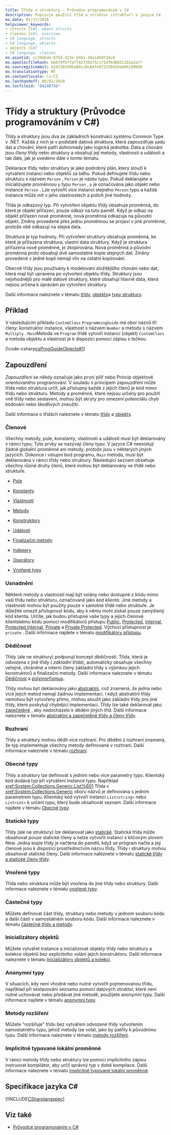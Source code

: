 ```yaml
---
title: Třídy a struktury – Průvodce programováním v C#
description: Popisuje použití tříd a struktur (struktur) v jazyce C#.
ms.date: 01/17/2016
helpviewer_keywords:
- structs [C#], about structs
- classes [C#], overview
- C# language, structs
- C# language, objects
- objects [C#]
- C# language, classes
ms.assetid: cc39dbda-8754-423e-b5b1-16a1db0734c0
ms.openlocfilehash: bb679fbffaf742739275c171ef6d88511b2a2a77
ms.sourcegitcommit: a241301495a84cc8c64fe972330d16edd619868b
ms.translationtype: MT
ms.contentlocale: cs-CZ
ms.lasthandoff: 06/01/2020
ms.locfileid: "84240756"
---
```

# <a name="classes-and-structs-c-programming-guide"></a>Třídy a struktury (Průvodce programováním v C#)

Třídy a struktury jsou dva ze základních konstrukcí systému Common Type v .NET. Každá z nich je v podstatě datová struktura, která zapouzdřuje sadu dat a chování, které patří dohromady jako logická jednotka. Data a chování jsou *členy* třídy nebo struktury a obsahují její metody, vlastnosti a události a tak dále, jak je uvedeno dále v tomto tématu.  
  
 Deklarace třídy nebo struktury je jako podrobný plán, který slouží k vytváření instancí nebo objektů za běhu. Pokud definujete třídu nebo strukturu s názvem `Person` , `Person` je název typu. Pokud deklarujete a inicializujete proměnnou `p` typu `Person` , `p` je označována jako objekt nebo instance `Person` . Lze vytvořit více instancí stejného `Person` typu a každá instance může mít v jeho vlastnostech a polích jiné hodnoty.  
  
 Třída je odkazový typ. Při vytvoření objektu třídy obsahuje proměnná, do které je objekt přiřazen, pouze odkaz na tuto paměť. Když je odkaz na objekt přiřazen nové proměnné, nová proměnná odkazuje na původní objekt. Změny provedené přes jednu proměnnou se projeví v jiné proměnné, protože obě odkazují na stejná data.  
  
 Struktura je typ hodnoty. Při vytvoření struktury obsahuje proměnná, ke které je přiřazena struktura, vlastní data struktury. Když je struktura přiřazena nové proměnné, je zkopírována. Nová proměnná a původní proměnná proto obsahují dvě samostatné kopie stejných dat. Změny provedené v jedné kopii nemají vliv na ostatní kopírování.  
  
 Obecně třídy jsou používány k modelování složitějšího chování nebo dat, která mají být upravena po vytvoření objektu třídy. Struktury jsou nejvhodnější pro malé datové struktury, které obsahují hlavně data, která nejsou určena k úpravám po vytvoření struktury.  
  
 Další informace naleznete v tématu [třídy](./classes.md), [objekty](./objects.md)a [typy struktury](../../language-reference/builtin-types/struct.md).  
  
## <a name="example"></a>Příklad  
 V následujícím příkladu `CustomClass` `ProgrammingGuide` má obor názvů tři členy: konstruktor instance, vlastnost s názvem `Number` a metodu s názvem `Multiply` . `Main`Metoda ve `Program` třídě vytvoří instanci (objekt) `CustomClass` a metoda objektu a vlastnost je k dispozici pomocí zápisu s tečkou.
  
 [!code-csharp[csProgGuideObjects#1](../../../../samples/snippets/csharp/programming-guide/classes-and-structs/class1.cs#1)]  
  
## <a name="encapsulation"></a>Zapouzdření  
 *Zapouzdření* se někdy označuje jako první pilíř nebo Princip objektově orientovaného programování. V souladu s principem zapouzdření může třída nebo struktura určit, jak přístupný každé z jejích členů je kód mimo třídu nebo strukturu. Metody a proměnné, které nejsou určeny pro použití vně třídy nebo sestavení, mohou být skryty pro omezení potenciálu chyb kódování nebo škodlivých zneužití.  
  
 Další informace o třídách naleznete v tématu [třídy](./classes.md) a [objekty](./objects.md).  
  
### <a name="members"></a>Členové  
 Všechny metody, pole, konstanty, vlastnosti a události musí být deklarovány v rámci typu; Tyto prvky se nazývají *členy* typu. V jazyce C# neexistují žádné globální proměnné ani metody, protože jsou v některých jiných jazycích. Dokonce i vstupní bod programu, `Main` metoda, musí být deklarována v rámci třídy nebo struktury. Následující seznam obsahuje všechny různé druhy členů, které mohou být deklarovány ve třídě nebo struktuře.  
  
- [Pole](./fields.md)  
  
- [Konstanty](./constants.md)  
  
- [Vlastnosti](./properties.md)  
  
- [Metody](./methods.md)  
  
- [Konstruktory](./constructors.md)  
  
- [Události](../events/index.md)  
  
- [Finalizační metody](./destructors.md)  
  
- [Indexery](../indexers/index.md)  
  
- [Operátory](../../language-reference/operators/index.md)  
  
- [Vnořené typy](./nested-types.md)  
  
### <a name="accessibility"></a>Usnadnění  
 Některé metody a vlastnosti mají být volány nebo dostupné z kódu mimo vaši třídu nebo strukturu, označované jako *kód klienta*. Jiné metody a vlastnosti mohou být použity pouze v samotné třídě nebo struktuře. Je důležité omezit přístupnost kódu, aby k němu mohl získat pouze zamýšlený kód klienta. Určíte, jak budou přístupné vaše typy a jejich členové klientskému kódu pomocí modifikátorů přístupu [Public](../../language-reference/keywords/public.md), [Protected](../../language-reference/keywords/protected.md), [internal](../../language-reference/keywords/internal.md), [Protected Internal](../../language-reference/keywords/protected-internal.md), [Private](../../language-reference/keywords/private.md) a [Private Protected](../../language-reference/keywords/private-protected.md). Výchozí přístupnost je `private` . Další informace najdete v tématu [modifikátory přístupu](./access-modifiers.md).  
  
### <a name="inheritance"></a>Dědičnost  
 Třídy (ale ne struktury) podporují koncept dědičnosti. Třída, která je odvozena z jiné třídy ( *základní třída*), automaticky obsahuje všechny veřejné, chráněné a interní členy základní třídy s výjimkou jejich konstruktorů a finalizační metody. Další informace naleznete v tématu [Dědičnost](./inheritance.md) a [polymorfismus](./polymorphism.md).  
  
 Třídy mohou být deklarovány jako [abstraktní](../../language-reference/keywords/abstract.md), což znamená, že jedna nebo více jejich metod nemají žádnou implementaci. I když abstraktní třídy nemohou být vytvořeny přímo, mohou sloužit jako základní třídy pro jiné třídy, které poskytují chybějící implementaci. Třídy lze také deklarovat jako [zapečetěné](../../language-reference/keywords/sealed.md) , aby nedocházelo k dědění jiných tříd. Další informace naleznete v tématu [abstraktní a zapečetěné třídy a členy třídy](./abstract-and-sealed-classes-and-class-members.md).  
  
### <a name="interfaces"></a>Rozhraní  
 Třídy a struktury mohou dědit více rozhraní. Pro dědění z rozhraní znamená, že typ implementuje všechny metody definované v rozhraní. Další informace naleznete v tématu [rozhraní](../interfaces/index.md).  
  
### <a name="generic-types"></a>Obecné typy  
 Třídy a struktury lze definovat s jedním nebo více parametry typu. Klientský kód dodává typ při vytváření instance typu. Například <xref:System.Collections.Generic.List%601> Třída v <xref:System.Collections.Generic> oboru názvů je definována s jedním parametrem typu. Klientský kód vytvoří instanci `List<string>` nebo `List<int>` k určení typu, který bude obsahovat seznam. Další informace najdete v tématu [Obecné typy](../generics/index.md).  
  
### <a name="static-types"></a>Statické typy  
 Třídy (ale ne struktury) lze deklarovat jako [statické](../../language-reference/keywords/static.md). Statická třída může obsahovat pouze statické členy a nelze vytvořit instanci s klíčovým slovem New. Jedna kopie třídy je načtena do paměti, když se program načte a její členové jsou k dispozici prostřednictvím názvu třídy. Třídy i struktury mohou obsahovat statické členy. Další informace naleznete v tématu [statické třídy a statické členy třídy](./static-classes-and-static-class-members.md).  
  
### <a name="nested-types"></a>Vnořené typy  
 Třída nebo struktura může být vnořena do jiné třídy nebo struktury. Další informace naleznete v tématu [vnořené typy](./nested-types.md).  
  
### <a name="partial-types"></a>Částečné typy  
 Můžete definovat část třídy, struktury nebo metody v jednom souboru kódu a další části v samostatném souboru kódu. Další informace naleznete v tématu [částečné třídy a metody](./partial-classes-and-methods.md).  
  
### <a name="object-initializers"></a>Inicializátory objektů  
 Můžete vytvářet instance a inicializovat objekty třídy nebo struktury a kolekce objektů bez explicitního volání jejich konstruktoru. Další informace naleznete v tématu [Inicializátory objektů a kolekcí](./object-and-collection-initializers.md).  
  
### <a name="anonymous-types"></a>Anonymní typy  
 V situacích, kdy není vhodné nebo nutné vytvořit pojmenovanou třídu, například při sestavování seznamu pomocí datových struktur, které není nutné uchovávat nebo předávat jiné metodě, použijete anonymní typy. Další informace najdete v tématu [anonymní typy](./anonymous-types.md).  
  
### <a name="extension-methods"></a>Metody rozšíření  
 Můžete "rozšiřuje" třídu bez vytváření odvozené třídy vytvořením samostatného typu, jehož metody lze volat, jako by patřily k původnímu typu. Další informace naleznete v tématu [metody rozšíření](./extension-methods.md).  
  
### <a name="implicitly-typed-local-variables"></a>Implicitně typované lokální proměnné  
 V rámci metody třídy nebo struktury lze pomocí implicitního zápisu instruovat kompilátor, aby určil správný typ v době kompilace. Další informace naleznete v tématu [implicitně typované lokální proměnné](./implicitly-typed-local-variables.md).  
  
## <a name="c-language-specification"></a>Specifikace jazyka C#  
 [!INCLUDE[CSharplangspec](~/includes/csharplangspec-md.md)]  
  
## <a name="see-also"></a>Viz také

- [Průvodce programováním v C#](../index.md)
